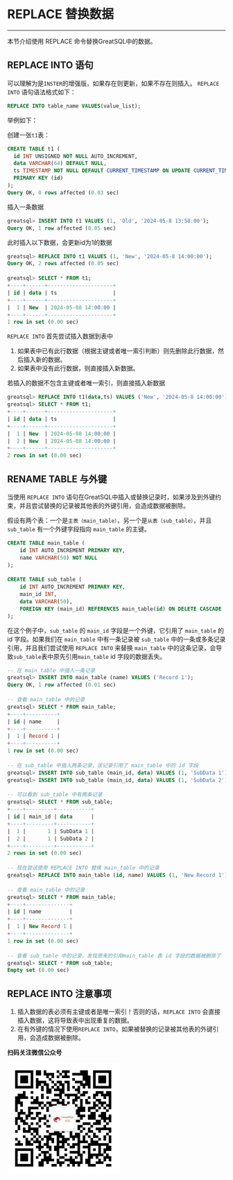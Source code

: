# REPLACE 替换数据
---

本节介绍使用 REPLACE 命令替换GreatSQL中的数据。

## REPLACE INTO 语句
可以理解为是`INSTER`的增强版，如果存在则更新，如果不存在则插入。
`REPLACE INTO` 语句语法格式如下：

```sql
REPLACE INTO table_name VALUES(value_list);
```
举例如下：

创建一张`t1`表：
```sql
CREATE TABLE t1 (
  id INT UNSIGNED NOT NULL AUTO_INCREMENT,
  data VARCHAR(64) DEFAULT NULL,
  ts TIMESTAMP NOT NULL DEFAULT CURRENT_TIMESTAMP ON UPDATE CURRENT_TIMESTAMP,
  PRIMARY KEY (id)
);
Query OK, 0 rows affected (0.03 sec)
```
插入一条数据
```sql
greatsql> INSERT INTO t1 VALUES (1, 'Old', '2024-05-8 13:58:00');
Query OK, 1 row affected (0.05 sec)
```
此时插入以下数据，会更新id为1的数据
```sql
greatsql> REPLACE INTO t1 VALUES (1, 'New', '2024-05-8 14:00:00');
Query OK, 2 rows affected (0.05 sec)

greatsql> SELECT * FROM t1;
+----+------+---------------------+
| id | data | ts                  |
+----+------+---------------------+
|  1 | New  | 2024-05-08 14:00:00 |
+----+------+---------------------+
1 row in set (0.00 sec)
```
`REPLACE INTO` 首先尝试插入数据到表中
1. 如果表中已有此行数据（根据主键或者唯一索引判断）则先删除此行数据，然后插入新的数据。 
2. 如果表中没有此行数据，则直接插入新数据。

若插入的数据不包含主键或者唯一索引，则直接插入新数据
```sql
greatsql> REPLACE INTO t1(data,ts) VALUES ('New', '2024-05-8 14:00:00');
greatsql> SELECT * FROM t1;
+----+------+---------------------+
| id | data | ts                  |
+----+------+---------------------+
|  1 | New  | 2024-05-08 14:00:00 |
|  2 | New  | 2024-05-08 14:00:00 |
+----+------+---------------------+
2 rows in set (0.00 sec)
```
## RENAME TABLE 与外键

当使用 `REPLACE INTO` 语句在GreatSQL中插入或替换记录时，如果涉及到外键约束，并且尝试替换的记录被其他表的外键引用，会造成数据被删除。

假设有两个表：一个是`主表（main_table）`，另一个是`从表（sub_table）`，并且 `sub_table` 有一个外键字段指向 `main_table` 的主键。
```sql
CREATE TABLE main_table (  
    id INT AUTO_INCREMENT PRIMARY KEY,  
    name VARCHAR(50) NOT NULL  
);  
  
CREATE TABLE sub_table (  
    id INT AUTO_INCREMENT PRIMARY KEY,  
    main_id INT,  
    data VARCHAR(50),  
    FOREIGN KEY (main_id) REFERENCES main_table(id) ON DELETE CASCADE  
);
```
在这个例子中，`sub_table` 的 `main_id` 字段是一个外键，它引用了 `main_table` 的 id 字段。如果我们在 `main_table` 中有一条记录被 `sub_table` 中的一条或多条记录引用，并且我们尝试使用 `REPLACE INTO` 来替换 `main_table` 中的这条记录，会导致`sub_table`表中原先引用`main_table` id 字段的数据丢失。

```sql
-- 在 main_table 中插入一条记录  
greatsql> INSERT INTO main_table (name) VALUES ('Record 1');
Query OK, 1 row affected (0.01 sec)

-- 查看 main_table 中的记录  
greatsql> SELECT * FROM main_table;
+----+----------+
| id | name     |
+----+----------+
|  1 | Record 1 |
+----+----------+
1 row in set (0.00 sec)

-- 在 sub_table 中插入两条记录，该记录引用了 main_table 中的 id 字段  
greatsql> INSERT INTO sub_table (main_id, data) VALUES (1, 'SubData 1');  
greatsql> INSERT INTO sub_table (main_id, data) VALUES (1, 'SubData 2');  

-- 可以看到 sub_table 中有两条记录
greatsql> SELECT * FROM sub_table;
+----+---------+-----------+
| id | main_id | data      |
+----+---------+-----------+
|  1 |       1 | SubData 1 |
|  2 |       1 | SubData 2 |
+----+---------+-----------+
2 rows in set (0.00 sec)
  
-- 现在尝试使用 REPLACE INTO 替换 main_table 中的记录  
greatsql> REPLACE INTO main_table (id, name) VALUES (1, 'New Record 1');

-- 查看 main_table 中的记录  
greatsql> SELECT * FROM main_table;
+----+--------------+
| id | name         |
+----+--------------+
|  1 | New Record 1 |
+----+--------------+
1 row in set (0.00 sec)

-- 查看 sub_table 中的记录，发现原来的引用main_table 表 id 字段的数据被删除了
greatsql> SELECT * FROM sub_table;
Empty set (0.00 sec)
```

## REPLACE INTO 注意事项
1. 插入数据的表必须有主键或者是唯一索引！否则的话，`REPLACE INTO` 会直接插入数据，这将导致表中出现重复的数据。
2. 在有外键的情况下使用`REPLACE INTO`，如果被替换的记录被其他表的外键引用，会造成数据被删除。


**扫码关注微信公众号**

![greatsql-wx](../greatsql-wx.jpg)
